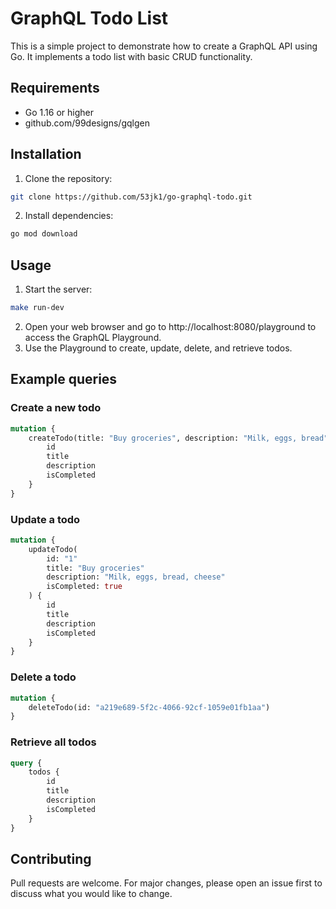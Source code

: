 # GraphQL Todo List
This is a simple project to demonstrate how to create a GraphQL API using Go. It implements a todo list with basic CRUD functionality.

## Requirements
- Go 1.16 or higher
- github.com/99designs/gqlgen
## Installation
1. Clone the repository:
```bash
git clone https://github.com/53jk1/go-graphql-todo.git
```
2. Install dependencies:
```bash
go mod download
```
## Usage
1. Start the server:
```bash
make run-dev
```
2. Open your web browser and go to http://localhost:8080/playground to access the GraphQL Playground.
3. Use the Playground to create, update, delete, and retrieve todos.

## Example queries
### Create a new todo
```graphql
mutation {
    createTodo(title: "Buy groceries", description: "Milk, eggs, bread") {
        id
        title
        description
        isCompleted
    }
}
```
### Update a todo
```graphql
mutation {
    updateTodo(
        id: "1"
        title: "Buy groceries"
        description: "Milk, eggs, bread, cheese"
        isCompleted: true
    ) {
        id
        title
        description
        isCompleted
    }
}
```
### Delete a todo
```graphql
mutation {
    deleteTodo(id: "a219e689-5f2c-4066-92cf-1059e01fb1aa")
}
```
### Retrieve all todos
```graphql
query {
    todos {
        id
        title
        description
        isCompleted
    }
}
```
## Contributing
Pull requests are welcome. For major changes, please open an issue first to discuss what you would like to change.
